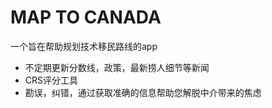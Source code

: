 # MAP TO CANADA

一个旨在帮助规划技术移民路线的app

<ul>
    <li>不定期更新分数线，政策，最新捞人细节等新闻</li>
    <li>CRS评分工具</li>
    <li>勘误，纠错，通过获取准确的信息帮助您解脱中介带来的焦虑</li>
</ul>





